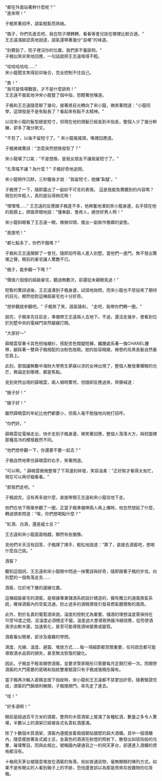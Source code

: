 "都在外面站著幹什麼呢？"  
"進來啊！"  

子楓笑著招呼，語氣輕鬆而熟絡。  

"楓子，你們先進去吧，我在院子裡轉轉，看看等會兒拴在哪裡比較合適。"  
王志遠滿臉認真地說道，語氣還帶著幾分"自嘲"的味道。  

"别費勁了，院子裡沒你的位置。我們家不養舔狗。"  
子楓似笑非笑地回應，一句話就把王志遠噎得不輕。  

"哈哈哈哈哈……"  
宋小龍聞言笑得前仰後合，完全控制不住自己。  

"靠！"  
"我可是情場戰狼，才不是什麼舔狗！"  
王志遠不服氣地沖宋小龍豎了個中指，怒瞪著他嚷道。  

子楓和王志遠隨意聊了幾句，接著將目光轉向了宋小龍，微笑著問道："小龍同學，這頭發是不是有點長了？看起來有點不太精神。"

以往宋小龍的髮型總是短寸，但現在他的頭髮已經長到半指長，整個人少了幾分幹練，卻多了幾分斯文。

"不剪了，以後不留短寸了。"
宋小龍搖搖頭，嘴裡回應道。

子楓微微驚訝："怎麼突然想換發型了？"

宋小龍嘆了口氣："不是想換，是我女朋友不讓我留短寸了。"

"孔霈瑤不讓？為什麼？"
子楓好奇地追問。

宋小龍稍作沉默，三秒鐘後才說："我留短寸，她嫌'紮腿'。"

子楓愣了一下，隨即露出了一副妙不可言的表情。
這是我能免費聽到的內容嗎？
現在的年輕人，真的是玩得夠花啊！

"嘿嘿嘿……"
王志遠的反應跟子楓差不多，他興奮地湊到宋小龍身邊，右手搭在他的肩膀上，擠眉弄眼地說："懂奉獻、會疼人，絕世好男人啊！"

宋小龍斜眼看了王志遠一眼，微微仰頭，擺出一副故作傲嬌的姿態。

"進屋吧！"

"都七點多了，你們不餓嗎？"

子楓和王志遠閑聊了一會兒，隨即招呼兩人進入别墅。當他們一進門，無不發出驚嘆之聲，眼前的豪宅讓人驚艷不已。

"楓子，能參觀一下嗎？"

"價值六個億的超級豪宅，聽過無數次，卻還從未親眼見過！"

短暫的驚訝過後，王志遠湊到子楓身邊，試探地詢問，而宋小龍也不禁投來了期待的目光，顯然他對這棟超豪宅也十分好奇。

"想參觀就參觀吧。" 子楓笑了笑，語氣隨和， "走吧，我帶你們轉一圈。"

說完，子楓率先往前走，準備帶王志遠兩人去地下。不過，還沒走幾步，便看到位於別墅中央的電梯門突然緩緩打開。

"大家好～"

薛曉雲穿著卡其色短袖襯衫，搭配杏色闊腿短褲，纖腰處系著一條CHANEL腰帶，腳踩著一雙與子楓相配的淡粉色拖鞋。她的妝容精緻，微卷的烏黑長髮自然垂在肩上。

此刻，那個讓無數中海財大學男生夢寐以求的女神出現了，整個人散發著耀眼的光芒，無論走到哪裡，都是焦點。

見到突然出現的薛曉雲，兩人頓時驚愕，但隨即反應過來，齊聲喊道：

"嫂子好！"

"嫂子好！"

雖然薛曉雲的年紀比他們都要小，但兩人毫不勉強地向她打招呼。

"你們好。"

薛曉雲從電梯走出，快步走到子楓身邊，微笑著回應，整個人落落大方，與校園裡那種高冷的模樣截然不同。

"他們想參觀一下，你還要不要一起去？"

子楓自然地牽住薛曉雲的右手，笑著問道。

"可以啊。" 薛曉雲微微整理了下耳邊的碎發，笑容溫柔："正好剛才看得太匆忙，現在可以再仔細看看。"

"那我們走吧。"

子楓說完，沒有再多說什麼，直接帶領王志遠和宋小龍往地下走。

他們在地下簡單參觀了一圈，正當子楓準備帶兩人再上樓時，他忽然想起了什麼，轉過頭來問道："唉，你們想喝點什麼？"

"紅酒、白酒，還是威士忌？"

王志遠和宋小龍面面相覷，顯然有些猶豫。

見他們半天沒有回答，子楓揮了揮手，輕松地說道："算了，直接去酒窖吧，想喝什麼自己挑。"

酒窖？

聽到這個詞，王志遠和宋小龍眼中閃過一抹驚訝與好奇，隨即跟著子楓的步伐，向別墅的一個角落走去……

酒窖，位於地下層的邊緣位置。

這棟超級豪宅的酒窖，是根據專業儲酒系統設計建造的，擁有獨立的通風換氣系統，確保酒窖內的空氣流通，防止過多的酒精揮發引發易燃氣體積聚的風險。

此外，對於名貴的葡萄酒來說，溫度的控制尤為重要。儲酒的理想溫度需保持在10至16度之間，且溫度必須穩定不變。溫差過大會導致熱脹冷縮效應，從而使酒液滲出軟木塞，加速氧化，甚至可能導致酒味變異或變質。

酒窖看似簡單，卻涉及複雜的學問。

濕度、光線、溫度、避震、堆放方式……每一項細節都至關重要，任何疏忽都可能導致酒水品質的損失，甚至無法恢復的變化。

因此，子楓並不輕易開啓酒窖。並要求管家曉彤只需要每月定期打掃一次。而開啓酒窖的大門需要的密碼和指紋雙重驗證只有子楓或張曉彤擁有。

當子楓再次輸入密碼並按下指紋時，宋小龍和王志遠都不禁更加好奇。隨著驗證完成，酒窖的門鎖順利解開，子楓推開門，率先走了進去。

"哇！"

"好多酒啊！"

眼前是超過百平方米的酒窖，整齊的木質酒架上擺滿了各種紅酒，數量之多令人驚嘆，半數以上的酒架已經被各式名貴紅酒塞滿。

除了十數個木質酒架，酒窖內還擺放着兩個緊貼牆壁的超大酒櫃。其中一個酒櫃內，隨意擺放著各式威士忌，金黃色的酒液在射燈的照射下，散發出如琥珀般的光暈，璀璨奪目。而與此相比，號稱國內硬通貨之一的飛天茅台，卻連進入酒櫃的資格都沒有。

十箱飛天茅台被隨意堆放在酒窖的角落，宛如普通貨物，毫無顯眼的陳列方式。如果不是有眼尖的人看到箱子上的字跡，恐怕還會誤以為那是用來存放雜物的垃圾箱。